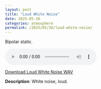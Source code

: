 ```yaml
---
layout: post
title: "Loud White Noise"
date: 2025-05-26
categories: atmosphere
permalink: /2025/05/26/loud-white-noise/
---
```

Bipolar static.

<audio controls>
  <source src="/assets/audio/atmosphere/[Atmos] Loud White Noise @brumalsaito.wav" type="audio/wav">
  Your browser does not support the audio element.
</audio>
<p><a href="/assets/audio/atmosphere/[Atmos] Loud White Noise @brumalsaito.wav" download>Download Loud White Noise WAV</a></p>

**Description**: White noise, loud.